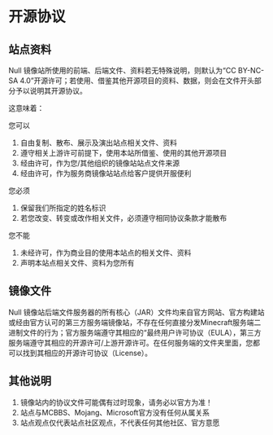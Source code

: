 # 开源协议

## 站点资料

Null 镜像站所使用的前端、后端文件、资料若无特殊说明，则默认为“CC BY-NC-SA 4.0”开源许可；若使用、借鉴其他开源项目的资料、数据，则会在文件开头部分予以说明其开源协议。
    
这意味着：

您可以
1. 自由复制、散布、展示及演出站点相关文件、资料
2. 遵守相关上游许可前提下，使用本站所借鉴、使用的其他开源项目
3. 经由许可，作为您/其他组织的镜像站站点文件来源
4. 经由许可，作为服务商镜像站站点给客户提供开服便利

您必须
1. 保留我们所指定的姓名标识
2. 若您改变、转变或改作相关文件，必须遵守相同协议条款才能散布

您不能
1. 未经许可，作为商业目的使用本站点的相关文件、资料
2. 声明本站点相关文件、资料为您所有

## 镜像文件

Null 镜像站后端文件服务器的所有核心（JAR）文件均来自官方网站、官方构建站或经由官方认可的第三方服务端镜像站，不存在任何直接分发Minecraft服务端二进制文件的行为；官方服务端遵守其相应的“最终用户许可协议（EULA），第三方服务端遵守其相应的开源许可/上游开源许可。在任何服务端的文件夹里面，您都可以找到其相应的开源许可协议（License）。

## 其他说明

1. 镜像站内的协议文件可能偶有过时现象，请务必以官方为准！
2. 站点与MCBBS、Mojang、Microsoft官方没有任何从属关系
3. 站点观点仅代表站点社区观点，不代表任何其他社区、官方意愿
